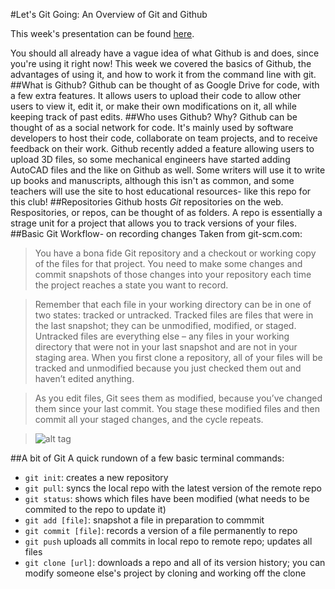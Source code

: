 #Let's Git Going: An Overview of Git and Github

This week's presentation can be found [here](https://goo.gl/kb6TPA).

You should all already have a vague idea of what Github is and does, since you're using it right now!  This week we covered the basics of Github, the advantages of using it, and how to work it from the command line with git.
##What is Github?
Github can be thought of as Google Drive for code, with a few extra features.  It allows users to upload their code to allow other users to view it, edit it, or make their own modifications on it, all while keeping track of past edits.
##Who uses Github? Why?
Github can be thought of as a social network for code.  It's mainly used by software developers to host their code, collaborate on team projects, and to receive feedback on their work.  Github recently added a feature allowing users to upload 3D files, so some mechanical engineers have started adding AutoCAD files and the like on Github as well.  Some writers will use it to write up books and manuscripts, although this isn't as common, and some teachers will use the site to host educational resources- like this repo for this club!
##Repositories
Github hosts *Git* repositories on the web.  Respositories, or repos, can be thought of as folders.  A repo is essentially a strage unit for a project that allows you to track versions of your files.
##Basic Git Workflow- on recording changes
Taken from git-scm.com:
> You have a bona fide Git repository and a checkout or working copy of the files for that project. You need to make some changes and commit snapshots of those changes into your repository each time the project reaches a state you want to record.

>Remember that each file in your working directory can be in one of two states: tracked or untracked. Tracked files are files that were in the last snapshot; they can be unmodified, modified, or staged. Untracked files are everything else – any files in your working directory that were not in your last snapshot and are not in your staging area. When you first clone a repository, all of your files will be tracked and unmodified because you just checked them out and haven’t edited anything.

>As you edit files, Git sees them as modified, because you’ve changed them since your last commit. You stage these modified files and then commit all your staged changes, and the cycle repeats.

>![alt tag](https://git-scm.com/book/en/v2/book/02-git-basics/images/lifecycle.png)

##A bit of Git
A quick rundown of a few basic terminal commands:
 - ```git init```: creates a new repository
 - ```git pull```: syncs the local repo with the latest version of the remote repo
 - ```git status```: shows which files have been modified (what needs to be commited to the repo to update it)
 - ```git add [file]```: snapshot a file in preparation to commmit
 - ```git commit [file]```: records a version of a file permanently to repo
 - ```git push``` uploads all commits in local repo to remote repo; updates all files
 - ```git clone [url]```: downloads a repo and all of its version history; you can modify someone else's project by cloning and working off the clone
